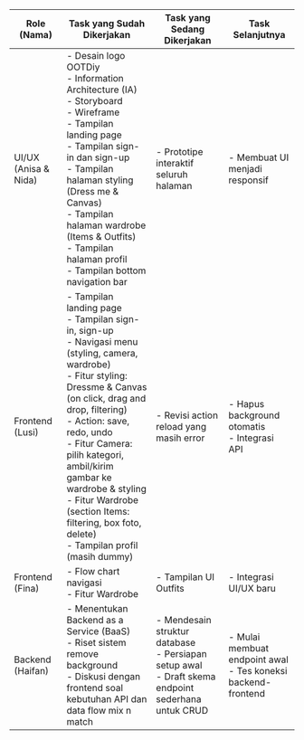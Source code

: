| **Role (Nama)**     | **Task yang Sudah Dikerjakan**                                                                                                                                                                           | **Task yang Sedang Dikerjakan**                                                                                         | **Task Selanjutnya**                                                 |
|---------------------|----------------------------------------------------------------------------------------------------------------------------------------------------------------------------------------------------------|--------------------------------------------------------------------------------------------------------------------------|----------------------------------------------------------------------|
| UI/UX (Anisa & Nida)| - Desain logo OOTDiy  <br> - Information Architecture (IA) <br> - Storyboard <br> - Wireframe <br> - Tampilan landing page <br> - Tampilan sign-in dan sign-up <br> - Tampilan halaman styling (Dress me & Canvas) <br> - Tampilan halaman wardrobe (Items & Outfits) <br> - Tampilan halaman profil <br> - Tampilan bottom navigation bar | - Prototipe interaktif seluruh halaman                                                                                   | - Membuat UI menjadi responsif                                       |
| Frontend (Lusi)     | - Tampilan landing page <br> - Tampilan sign-in, sign-up <br> - Navigasi menu (styling, camera, wardrobe) <br> - Fitur styling: Dressme & Canvas (on click, drag and drop, filtering) <br> - Action: save, redo, undo <br> - Fitur Camera: pilih kategori, ambil/kirim gambar ke wardrobe & styling <br> - Fitur Wardrobe (section Items: filtering, box foto, delete) <br> - Tampilan profil (masih dummy) | - Revisi action reload yang masih error                                                                                  | - Hapus background otomatis <br> - Integrasi API                     |
| Frontend (Fina)     | - Flow chart navigasi <br> - Fitur Wardrobe                                                                                                                                                              | - Tampilan UI Outfits                                                                                                    | - Integrasi UI/UX baru                                                |
| Backend (Haifan)    | - Menentukan Backend as a Service (BaaS) <br> - Riset sistem remove background <br> - Diskusi dengan frontend soal kebutuhan API dan data flow mix n match                                              | - Mendesain struktur database <br> - Persiapan setup awal <br> - Draft skema endpoint sederhana untuk CRUD              | - Mulai membuat endpoint awal <br> - Tes koneksi backend-frontend    |
